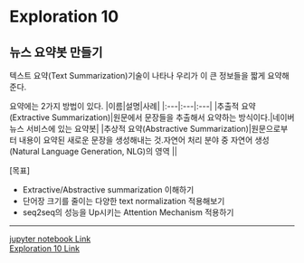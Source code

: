 # Exploration 10
## 뉴스 요약봇 만들기

텍스트 요약(Text Summarization)기술이 나타나 우리가 이 큰 정보들을 짧게 요약해준다.

요약에는 2가지 방법이 있다.
|이름|설명|사례|
|:---|:---|:---|
|추출적 요약(Extractive Summarization)|원문에서 문장들을 추출해서 요약하는 방식이다.|네이버 뉴스 서비스에 있는 요약봇|
|추상적 요약(Abstractive Summarization)|원문으로부터 내용이 요약된 새로운 문장을 생성해내는 것.자연어 처리 분야 중 자연어 생성(Natural Language Generation, NLG)의 영역 ||


[목표]
- Extractive/Abstractive summarization 이해하기
- 단어장 크기를 줄이는 다양한 text normalization 적용해보기
- seq2seq의 성능을 Up시키는 Attention Mechanism 적용하기

-------

[jupyter notebook Link]()     
[Exploration 10 Link]()
